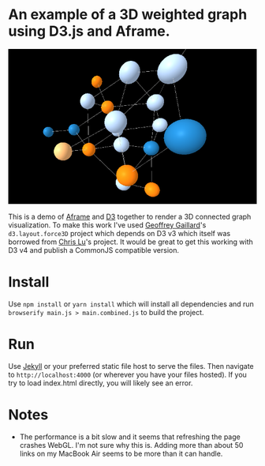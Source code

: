 # An example of a 3D weighted graph using D3.js and Aframe.

![Screenshot](/screenshot.png "An example of a 3D weighted graph using D3.js and Aframe.")

This is a demo of [Aframe](https://aframe.io/) and [D3](https://d3js.org/) together to render a 3D connected graph visualization. To make this work I've used [Geoffrey Gaillard](https://github.com/ggeoffrey)'s `d3.layout.force3D` project which depends on D3 v3 which itself was borrowed from [Chris Lu](kalenedrael)'s project. It would be great to get this working with D3 v4 and publish a CommonJS compatible version.

# Install

Use `npm install` or `yarn install` which will install all dependencies and
run `browserify main.js > main.combined.js` to build the project.

# Run

Use [Jekyll](https://jekyllrb.com/) or your preferred static file host to serve the files. Then
navigate to `http://localhost:4000` (or wherever you have your files hosted). If
you try to load index.html directly, you will likely see an error.

# Notes

- The performance is a bit slow and it seems that refreshing the page crashes WebGL. I'm not sure why this is. Adding more than about 50 links on my MacBook Air seems to be more than it can handle.
